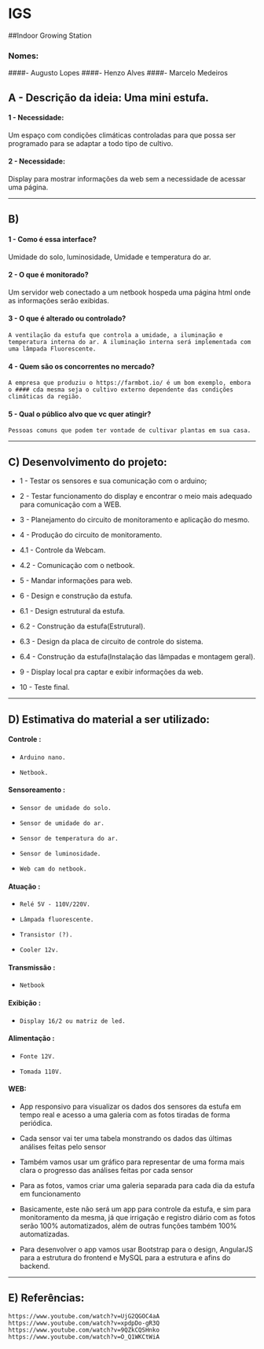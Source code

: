 # IGS

##Indoor Growing Station

### Nomes:

####-    Augusto Lopes
####-    Henzo Alves
####-    Marcelo Medeiros

## A - Descrição da ideia: Uma mini estufa.

#### 1 - Necessidade:

  Um espaço com condições climáticas controladas para que possa ser programado para se adaptar a todo tipo de cultivo.

#### 2 - Necessidade:

  Display para mostrar informações da web sem a necessidade de acessar uma página.

--------------------------------------------------------------------------------
## B)

#### 1 - Como é essa interface?

  Umidade do solo, luminosidade, Umidade e temperatura do ar.

#### 2 - O que é monitorado?

  Um servidor web conectado a um netbook hospeda uma página html onde as informações serão exibidas.

#### 3 - O que é alterado ou controlado?

	A ventilação da estufa que controla a umidade, a iluminação e temperatura interna do ar. A iluminação interna será implementada com uma lâmpada Fluorescente.

#### 4 - Quem são os concorrentes no mercado?

	A empresa que produziu o https://farmbot.io/ é um bom exemplo, embora o #### cda mesma seja o cultivo externo dependente das condições climáticas da região.

#### 5 - Qual o público alvo que vc quer atingir?

	Pessoas comuns que podem ter vontade de cultivar plantas em sua casa.

--------------------------------------------------------------------------------
## C) Desenvolvimento do projeto:

-	1 - Testar os sensores e sua comunicação com o arduino;

-  2 - Testar funcionamento do display e encontrar o meio mais adequado para
  comunicação com a WEB.

-  3 - Planejamento do circuito de monitoramento e aplicação do mesmo.

-  4 - Produção do circuito de monitoramento.
  -  4.1 - Controle da Webcam.
  -  4.2 - Comunicação com o netbook.

-  5 - Mandar informações para web.

-  6 - Design e construção da estufa.
  -  6.1 - Design estrutural da estufa.
  -  6.2 - Construção da estufa(Estrutural).
  -  6.3 - Design da placa de circuito de controle do sistema.
  -  6.4 - Construção da estufa(Instalação das lâmpadas e montagem geral).

-  9 - Display local pra captar e exibir informações da web.

-  10 - Teste final.

--------------------------------------------------------------------------------
## D) Estimativa do material a ser utilizado:

####  Controle :

-     Arduino nano.
-     Netbook.

####  Sensoreamento :

-     Sensor de umidade do solo.
-     Sensor de umidade do ar.
-     Sensor de temperatura do ar.
-     Sensor de luminosidade.
-     Web cam do netbook.

####  Atuação :

-     Relé 5V - 110V/220V.
-     Lâmpada fluorescente.
-     Transistor (?).
-     Cooler 12v.

####  Transmissão :

-     Netbook

####  Exibição :

-     Display 16/2 ou matriz de led.

####  Alimentação :

-     Fonte 12V.
-     Tomada 110V.

#### WEB:

- App responsivo para visualizar os dados dos sensores da estufa em tempo real e acesso a uma galeria com as fotos tiradas de forma periódica.

- Cada sensor vai ter uma tabela monstrando os dados das últimas análises feitas pelo sensor
- Também vamos usar um gráfico para representar de uma forma mais clara o progresso das análises feitas por cada sensor
- Para as fotos, vamos criar uma galeria separada para cada dia da estufa em funcionamento

- Basicamente, este não será um app para controle da estufa, e sim para monitoramento da mesma, já que irrigação e registro diário com as fotos serão 100% automatizados, além de outras funções também 100% automatizadas.

- Para desenvolver o app vamos usar Bootstrap para o design, AngularJS para a estrutura do frontend e MySQL para a estrutura e afins do backend.

--------------------------------------------------------------------------------

## E) Referências:

    https://www.youtube.com/watch?v=UjG2QGOC4aA
    https://www.youtube.com/watch?v=xpdpDo-gR3Q
    https://www.youtube.com/watch?v=9QZkCQSHnko
    https://www.youtube.com/watch?v=O_Q1WKCtWiA
